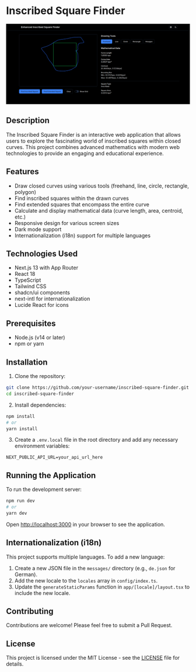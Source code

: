 # Inscribed Square Finder

![Inscribed Square Finder](./assets/screenshot.png)

## Description

The Inscribed Square Finder is an interactive web application that allows users to explore the fascinating world of inscribed squares within closed curves. This project combines advanced mathematics with modern web technologies to provide an engaging and educational experience.

## Features

- Draw closed curves using various tools (freehand, line, circle, rectangle, polygon)
- Find inscribed squares within the drawn curves
- Find extended squares that encompass the entire curve
- Calculate and display mathematical data (curve length, area, centroid, etc.)
- Responsive design for various screen sizes
- Dark mode support
- Internationalization (i18n) support for multiple languages

## Technologies Used

- Next.js 13 with App Router
- React 18
- TypeScript
- Tailwind CSS
- shadcn/ui components
- next-intl for internationalization
- Lucide React for icons

## Prerequisites

- Node.js (v14 or later)
- npm or yarn

## Installation

1. Clone the repository:

```bash
git clone https://github.com/your-username/inscribed-square-finder.git
cd inscribed-square-finder
```

2. Install dependencies:

```bash
npm install
# or
yarn install
```

3. Create a `.env.local` file in the root directory and add any necessary environment variables:

```
NEXT_PUBLIC_API_URL=your_api_url_here
```

## Running the Application

To run the development server:

```bash
npm run dev
# or
yarn dev
```

Open [http://localhost:3000](http://localhost:3000) in your browser to see the application.


## Internationalization (i18n)

This project supports multiple languages. To add a new language:

1. Create a new JSON file in the `messages/` directory (e.g., `de.json` for German).
2. Add the new locale to the `locales` array in `config/index.ts`.
3. Update the `generateStaticParams` function in `app/[locale]/layout.tsx` to include the new locale.

## Contributing

Contributions are welcome! Please feel free to submit a Pull Request.

## License

This project is licensed under the MIT License - see the [LICENSE](LICENSE) file for details.